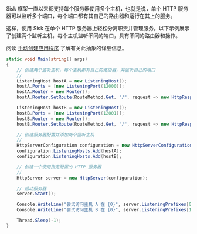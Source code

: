 Sisk 框架一直以来都支持每个服务器使用多个主机，也就是说，单个 HTTP 服务器可以监听多个端口，每个端口都有其自己的路由器和运行在其上的服务。

这样，使用 Sisk 在单个 HTTP 服务器上轻松分离职责并管理服务。以下示例展示了创建两个监听主机，每个主机监听不同的端口，具有不同的路由器和操作。

阅读 [手动创建应用程序](/v1/getting-started.md#manually-creating-your-app) 了解有关此抽象的详细信息。

```cs
static void Main(string[] args)
{
    // 创建两个监听主机，每个主机都有自己的路由器，并监听自己的端口
    //
    ListeningHost hostA = new ListeningHost();
    hostA.Ports = [new ListeningPort(12000)];
    hostA.Router = new Router();
    hostA.Router.SetRoute(RouteMethod.Get, "/", request => new HttpResponse().WithContent("Hello from the host A!"));

    ListeningHost hostB = new ListeningHost();
    hostB.Ports = [new ListeningPort(12001)];
    hostB.Router = new Router();
    hostB.Router.SetRoute(RouteMethod.Get, "/", request => new HttpResponse().WithContent("Hello from the host B!"));

    // 创建服务器配置并添加两个监听主机
    //
    HttpServerConfiguration configuration = new HttpServerConfiguration();
    configuration.ListeningHosts.Add(hostA);
    configuration.ListeningHosts.Add(hostB);

    // 创建一个使用指定配置的 HTTP 服务器
    //
    HttpServer server = new HttpServer(configuration);

    // 启动服务器
    server.Start();

    Console.WriteLine("尝试访问主机 A 在 {0}", server.ListeningPrefixes[0]);
    Console.WriteLine("尝试访问主机 B 在 {0}", server.ListeningPrefixes[1]);

    Thread.Sleep(-1);
}
```